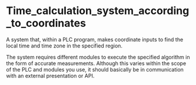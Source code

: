 # Time_calculation_system_according_to_coordinates
A system that, within a PLC program, makes coordinate inputs to find the local time and time zone in the specified region.

The system requires different modules to execute the specified algorithm in the form of accurate measurements.
Although this varies within the scope of the PLC and modules you use, it should basically be in communication with an external presentation or API. 
